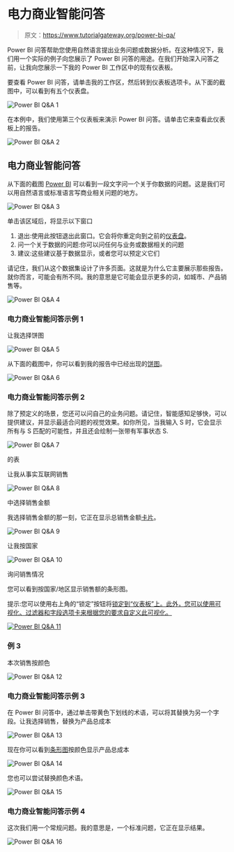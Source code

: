 # 电力商业智能问答

> 原文：<https://www.tutorialgateway.org/power-bi-qa/>

Power BI 问答帮助您使用自然语言提出业务问题或数据分析。在这种情况下，我们用一个实际的例子向您展示了 Power BI 问答的用途。在我们开始深入问答之前，让我向您展示一下我的 Power BI 工作区中的现有仪表板。

要查看 Power BI 问答，请单击我的工作区，然后转到仪表板选项卡。从下面的截图中，可以看到有五个仪表盘。

![Power BI Q&A 1](img/930e588be52fa5c544a0adeb7649bce8.png)

在本例中，我们使用第三个仪表板来演示 Power BI 问答。请单击它来查看此仪表板上的报告。

![Power BI Q&A 2](img/e276f27a03cbed14da76a7444351d945.png)

## 电力商业智能问答

从下面的截图 [Power BI](https://www.tutorialgateway.org/power-bi-tutorial/) 可以看到一段文字问一个关于你数据的问题。这是我们可以用自然语言或标准语言写商业相关问题的地方。

![Power BI Q&A 3](img/c147ef598798096d29f51aa5c6a4584e.png)

单击该区域后，将显示以下窗口

1.  退出:使用此按钮退出此窗口。它会将你重定向到之前的[仪表盘](https://www.tutorialgateway.org/create-a-power-bi-dashboard/)。
2.  问一个关于数据的问题:你可以问任何与业务或数据相关的问题
3.  建议:这些建议基于数据显示，或者您可以预定义它们

请记住，我们从这个数据集设计了许多页面。这就是为什么它主要展示那些报告。就你而言，可能会有所不同。我的意思是它可能会显示更多的词，如城市、产品销售等。

![Power BI Q&A 4](img/0ec38f4ab03ec2ab5bd560f525de7846.png)

### 电力商业智能问答示例 1

让我选择饼图

![Power BI Q&A 5](img/3735a17834c013d15086378d9b6902ee.png)

从下面的截图中，你可以看到我的报告中已经出现的[饼图](https://www.tutorialgateway.org/pie-chart-in-power-bi/)。

![Power BI Q&A 6](img/c85c59cf2c29e4135f4e2b60ec2bf2f4.png)

### 电力商业智能问答示例 2

除了预定义的场景，您还可以问自己的业务问题。请记住，智能感知足够快，可以提供建议，并显示最适合问题的视觉效果。如你所见，当我输入 S 时，它会显示所有与 S 匹配的可能性，并且还会绘制一张带有军事状态 S.

![Power BI Q&A 7](img/6f48cecd2adfde367f92c75eb3bdef99.png)

的表

让我从事实互联网销售

![Power BI Q&A 8](img/ebb3a6a3d991cb36f709b1bcb3bbf03c.png)

中选择销售金额

我选择销售金额的那一刻，它正在显示总销售金额[卡片](https://www.tutorialgateway.org/create-a-card-in-power-bi/)。

![Power BI Q&A 9](img/5d582718916780b1166e7275f619894e.png)

让我按国家

![Power BI Q&A 10](img/cd3aad980d9df1623b5e092da649e3d8.png)

询问销售情况

您可以看到按国家/地区显示销售额的条形图。

提示:您可以使用右上角的“锁定”按钮将[锁定到“仪表板”上。此外，您可以使用可视化、过滤器和字段选项卡来根据您的要求自定义此可视化。](https://www.tutorialgateway.org/pin-report-to-power-bi-dashboard/)

[![Power BI Q&A 11](img/c51a85d00d5d494d4591df8fa4ac0377.png)](https://www.tutorialgateway.org/pin-report-to-power-bi-dashboard/)

### 例 3

本次销售按颜色

![Power BI Q&A 12](img/afbc791d87b714dcfd127d80cd3ffea9.png)

### 电力商业智能问答示例 3

在 Power BI 问答中，通过单击带黄色下划线的术语，可以将其替换为另一个字段。让我选择销售，替换为产品总成本

![Power BI Q&A 13](img/76b78196f13b737bbbca7f927574c4f1.png)

现在你可以看到[条形图](https://www.tutorialgateway.org/power-bi-bar-chart/)按颜色显示产品总成本

![Power BI Q&A 14](img/fdfef09f1a158e6dbc6cce3b18d9cc1d.png)

您也可以尝试替换颜色术语。

![Power BI Q&A 15](img/8f945dd6ce76a7636d9cd8aa9d15a030.png)

### 电力商业智能问答示例 4

这次我们用一个常规问题。我的意思是，一个标准问题，它正在显示结果。

![Power BI Q&A 16](img/cb855a3803e2cd4be82f9741db9966a6.png)